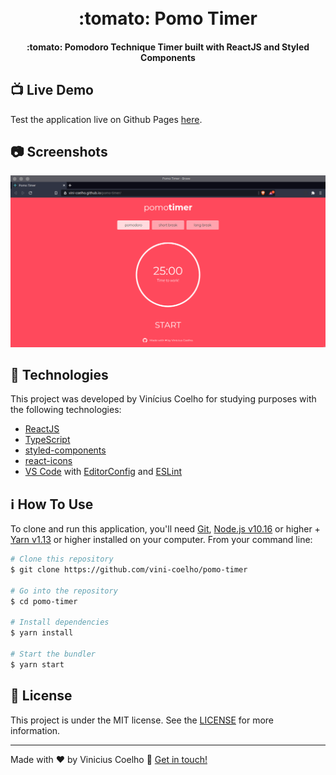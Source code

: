 <h1 align="center">
    <!-- <img alt="React Native Twitch.tv" width="300px" src="https://res.cloudinary.com/dhcpizhbr/image/upload/v1606341394/readme-assets/TwitchExtrudedWordmarkPurple_y3mimi.svg" /> -->
    <br>
    :tomato: Pomo Timer
</h1>

<h4 align="center">
  :tomato: Pomodoro Technique Timer built with ReactJS and Styled Components
</h4>

## :tv: Live Demo

Test the application live on Github Pages [here](https://vini-coelho.github.io/pomo-timer).
## :camera: Screenshots

<div align="center">
    <img src="https://github.com/vini-coelho/assets-store/blob/master/tomato-timer-sreenshot1.png" alt="Main page"/>
</div>

## :rocket: Technologies

This project was developed by Vinícius Coelho for studying purposes with the following technologies:

-  [ReactJS](https://reactnative.dev/)
-  [TypeScript](https://www.typescriptlang.org/)
-  [styled-components](https://www.styled-components.com/)
-  [react-icons](https://react-icons.github.io/react-icons/)
-  [VS Code][vc] with [EditorConfig][vceditconfig] and [ESLint][vceslint]

## :information_source: How To Use

To clone and run this application, you'll need [Git](https://git-scm.com), [Node.js v10.16][nodejs] or higher + [Yarn v1.13][yarn] or higher installed on your computer. From your command line:

```bash
# Clone this repository
$ git clone https://github.com/vini-coelho/pomo-timer

# Go into the repository
$ cd pomo-timer

# Install dependencies
$ yarn install

# Start the bundler
$ yarn start
```

## :memo: License

This project is under the MIT license. See the [LICENSE](./LICENSE) for more information.

---

Made with ♥ by Vinicius Coelho :wave: [Get in touch!](https://www.linkedin.com/in/viniciustcoelho/)

[nodejs]: https://nodejs.org/
[yarn]: https://yarnpkg.com/
[vc]: https://code.visualstudio.com/
[vceditconfig]: https://marketplace.visualstudio.com/items?itemName=EditorConfig.EditorConfig
[vceslint]: https://marketplace.visualstudio.com/items?itemName=dbaeumer.vscode-eslint
